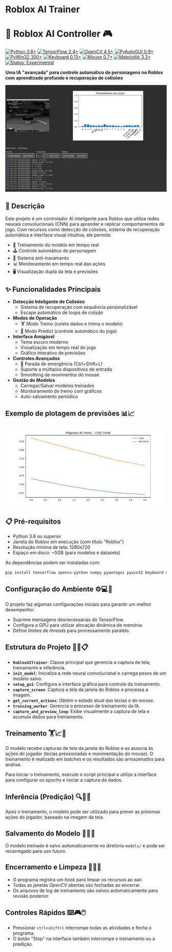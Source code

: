 Roblox AI Trainer
==================

# 🤖 Roblox AI Controller 🎮

[![Python 3.8+](https://img.shields.io/badge/Python-3.8%2B-blue.svg)](https://www.python.org/downloads/)
[![TensorFlow 2.4+](https://img.shields.io/badge/TensorFlow-2.4%2B-orange.svg)](https://www.tensorflow.org/install)
[![OpenCV 4.5+](https://img.shields.io/badge/OpenCV-4.5%2B-green.svg)](https://pypi.org/project/opencv-python/)
[![PyAutoGUI 0.9+](https://img.shields.io/badge/PyAutoGUI-0.9%2B-yellow.svg)](https://pypi.org/project/PyAutoGUI/)
[![PyWin32 300+](https://img.shields.io/badge/PyWin32-300%2B-blue.svg)](https://pypi.org/project/pywin32/)
[![Keyboard 0.13+](https://img.shields.io/badge/Keyboard-0.13%2B-orange.svg)](https://pypi.org/project/keyboard/)
[![Mouse 0.7+](https://img.shields.io/badge/Mouse-0.7%2B-green.svg)](https://pypi.org/project/mouse/)
[![Matplotlib 3.3+](https://img.shields.io/badge/Matplotlib-3.3%2B-yellow.svg)](https://pypi.org/project/matplotlib/)
[![Status: Experimental](https://img.shields.io/badge/Status-Experimental-orange.svg)](https://github.com/seuusuario/roblox-ai-controller)

**Uma IA "avançada" para controle automático de personagens no Roblox com aprendizado profundo e recuperação de colisões**

![Interface Preview](screenshots/preview.png)

## 📑 Descrição

Este projeto é um controlador AI inteligente para Roblox que utiliza redes neurais convolucionais (CNN) para aprender e replicar comportamentos de jogo. Com recursos como detecção de colisões, sistema de recuperação automática e interface visual intuitiva, ele permite:

- 🧠 Treinamento do modelo em tempo real
- 🕹️ Controle automático do personagem
- 🚨 Sistema anti-travamento
- 📊 Monitoramento em tempo real das ações
- 🖥️ Visualização dupla da tela e previsões

## ✨ Funcionalidades Principais

- **Detecção Inteligente de Colisões**
  - Sistema de recuperação com sequência personalizável
  - Escape automático de loops de colisão
- **Modos de Operação**
  - 🏋️ Modo Treino (coleta dados e treina o modelo)
  - 🤖 Modo Predict (controle automático do jogo)
- **Interface Amigável**
  - Tema escuro moderno
  - Visualização em tempo real do jogo
  - Gráfico interativo de previsões
- **Controles Avançados**
  - 🚨 Parada de emergência (Ctrl+Shift+L)
  - Suporte a múltiplos dispositivos de entrada
  - Smoothing de movimentos do mouse
- **Gestão de Modelos**
  - Carregar/Salvar modelos treinados
  - Monitoramento do treino com gráficos
  - Auto-salvamento periódico

## Exemplo de plotagem de previsões 📊📈

![Interface Preview](screenshots/plotexample.png)

## 📋 Pré-requisitos

- Python 3.8 ou superior
- Janela do Roblox em execução (com título "Roblox")
- Resolução mínima de tela: 1280x720
- Espaço em disco: ~5GB (para modelos e datasets)

As dependências podem ser instaladas com:

```bash
pip install tensorflow opencv-python numpy pyautogui pywin32 keyboard mouse matplotlib
```

## Configuração do Ambiente ⚙️💻🔧

O projeto faz algumas configurações iniciais para garantir um melhor desempenho:

- Suprime mensagens desnecessárias do TensorFlow.
- Configura a GPU para utilizar alocação dinâmica de memória.
- Define limites de *threads* para processamento paralelo.

## Estrutura do Projeto 📂📌📋

- **`RobloxAITrainer`**: Classe principal que gerencia a captura de tela, treinamento e inferência.
- **`init_model`**: Inicializa a rede neural convolucional e carrega pesos de um modelo salvo.
- **`setup_gui`**: Configura a interface gráfica para controle do treinamento.
- **`capture_screen`**: Captura a tela da janela do Roblox e processa a imagem.
- **`get_current_actions`**: Obtém o estado atual das teclas e do mouse.
- **`training_worker`**: Gerencia o processo de treinamento da IA.
- **`capture_and_preview_loop`**: Exibe visualmente a captura de tela e acumula dados para treinamento.

## Treinamento 🏋️📈🧠

O modelo recebe capturas de tela da janela do Roblox e as associa às ações do jogador (teclas pressionadas e movimentação do mouse). O treinamento é realizado em *batches* e os resultados são armazenados para análise.

Para iniciar o treinamento, execute o script principal e utilize a interface para configurar os *epochs* e iniciar a captura de dados.

## Inferência (Predição) 🔍🎯🤔

Após o treinamento, o modelo pode ser utilizado para prever as próximas ações do jogador, baseado na imagem da tela.

## Salvamento do Modelo 💾📂🔄

O modelo treinado é salvo automaticamente no diretório `models/` e pode ser recarregado para uso futuro.

## Encerramento e Limpeza 🛑🚮✅

- O programa registra um *hook* para limpar os recursos ao sair.
- Todas as janelas *OpenCV* abertas são fechadas ao encerrar.
- Os arquivos de log de treinamento são salvos automaticamente para revisão posterior.

## Controles Rápidos ⌨️🎮🖱️

- Pressionar `ctrl+shift+l` interrompe todas as atividades e fecha o programa.
- O botão "Stop" na interface também interrompe o treinamento ou a predição.
